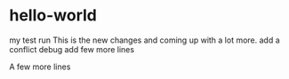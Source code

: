 # hello-world
my test run
This is the new changes and coming up with a lot more.
add a conflict debug
add few more lines

A few more lines
